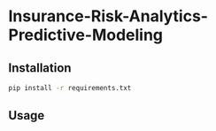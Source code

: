 # Insurance-Risk-Analytics-Predictive-Modeling

## Installation

```bash
pip install -r requirements.txt
```

## Usage
